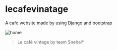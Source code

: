 # lecafevinatage

A cafe website made by using Django and bootstrap

![home](https://snehal-adbol.snehaladbol.repl.co/assets/img/project1.png)

> Le café vintage by team Snehal*

